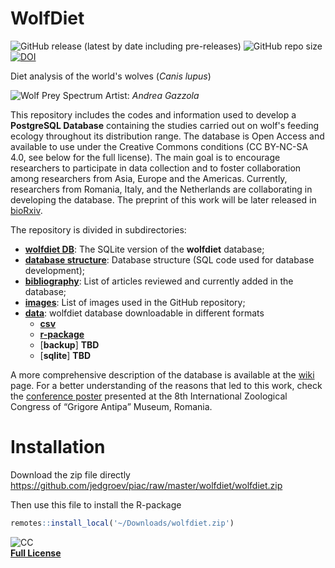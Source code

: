 # WolfDiet
![GitHub release (latest by date including pre-releases)](https://img.shields.io/github/v/release/andreacorra/wolfdiet?include_prereleases)
![GitHub repo size](https://img.shields.io/github/repo-size/andreacorra/wolfdiet)
[![DOI](https://zenodo.org/badge/162189606.svg)](https://zenodo.org/badge/latestdoi/162189606)  


Diet analysis of the world's wolves (*Canis lupus*)

![Wolf Prey Spectrum](https://github.com/andreacorra/WolfDiet/blob/master/images/wolf_prey_spectrum.png)
Artist: _Andrea Gazzola_

This repository includes the codes and information used to develop a **PostgreSQL Database** containing the studies carried out on wolf's feeding ecology throughout its distribution range. The database is Open Access and available to use under the Creative Commons conditions (CC BY-NC-SA 4.0, see below for the full license). The main goal is to encourage researchers to participate in data collection and to foster collaboration among researchers from Asia, Europe and the Americas. Currently, researchers from Romania, Italy, and the Netherlands are collaborating in developing the database. The preprint of this work will be later released in [bioRxiv](https://www.biorxiv.org/).   

The repository is divided in subdirectories:  

* **[wolfdiet DB](https://github.com/andreacorra/WolfDiet/tree/master/wolfdiet_db)**: The SQLite version of the **wolfdiet** database;
* **[database structure](https://github.com/andreacorra/WolfDiet/tree/master/db_structure)**: Database structure (SQL code used for database development);
* **[bibliography](https://github.com/andreacorra/WolfDiet/tree/master/bibliography)**: List of articles reviewed and currently added in the database;
* **[images](https://github.com/andreacorra/WolfDiet/tree/master/images)**: List of images used in the GitHub repository;
* **[data](https://github.com/andreacorra/WolfDiet/tree/master/data)**: wolfdiet database downloadable in different formats
  * [**csv**](https://github.com/andreacorra/WolfDiet/tree/master/data/wolfdiet.csv)
  * [**r-package**](https://github.com/andreacorra/wolfdiet/raw/master/data/wolfdiet.zip) 
  * [**backup**] **TBD**
  * [**sqlite**] **TBD**

A more comprehensive description of the database is available at the [wiki](https://github.com/andreacorra/WolfDiet/wiki) page. For a better understanding of the reasons that led to this work, check the [conference poster](https://www.researchgate.net/publication/310561849_Food_habits_of_wolf_in_Eurasia_a_proposal_for_an_open_access_database) presented at the 8th International Zoological Congress of “Grigore Antipa” Museum, Romania.

# Installation

Download the zip file directly https://github.com/jedgroev/piac/raw/master/wolfdiet/wolfdiet.zip

Then use this file to install the R-package

``` r
remotes::install_local('~/Downloads/wolfdiet.zip')
``` 

![CC](https://github.com/andreacorra/WolfDiet/blob/master/images/by-nc-sa.eu.svg)  
[**Full License**](https://creativecommons.org/licenses/by-nc-sa/4.0/)
